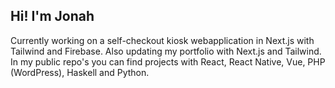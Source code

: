 ## Hi! I'm Jonah

Currently working on a self-checkout kiosk webapplication in Next.js with Tailwind and Firebase. Also updating my portfolio with Next.js and Tailwind. In my public repo's you can find projects with React, React Native, Vue, PHP (WordPress), Haskell and Python.

<!---
jonahkalkman/jonahkalkman is a ✨ special ✨ repository because its `README.md` (this file) appears on your GitHub profile.
You can click the Preview link to take a look at your changes.
--->

